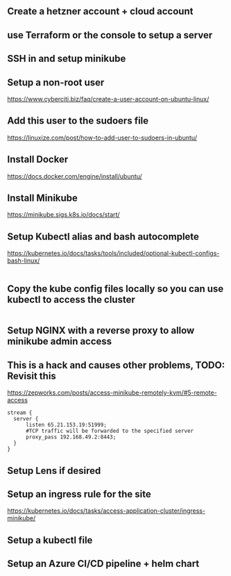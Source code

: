 ## Create a hetzner account + cloud account

## use Terraform or the console to setup a server

## SSH in and setup minikube

## Setup a non-root user

https://www.cyberciti.biz/faq/create-a-user-account-on-ubuntu-linux/

## Add this user to the sudoers file

https://linuxize.com/post/how-to-add-user-to-sudoers-in-ubuntu/

## Install Docker

https://docs.docker.com/engine/install/ubuntu/

## Install Minikube

https://minikube.sigs.k8s.io/docs/start/

## Setup Kubectl alias and bash autocomplete

https://kubernetes.io/docs/tasks/tools/included/optional-kubectl-configs-bash-linux/
```

```

## Copy the kube config files locally so you can use kubectl to access the cluster

```

```

## Setup NGINX with a reverse proxy to allow minikube admin access

## This is a hack and causes other problems, TODO: Revisit this

https://zepworks.com/posts/access-minikube-remotely-kvm/#5-remote-access

```
stream {
  server {
      listen 65.21.153.19:51999;
      #TCP traffic will be forwarded to the specified server
      proxy_pass 192.168.49.2:8443;       
  }
}
```

## Setup Lens if desired

## Setup an ingress rule for the site


https://kubernetes.io/docs/tasks/access-application-cluster/ingress-minikube/

## Setup a kubectl file

## Setup an Azure CI/CD pipeline + helm chart